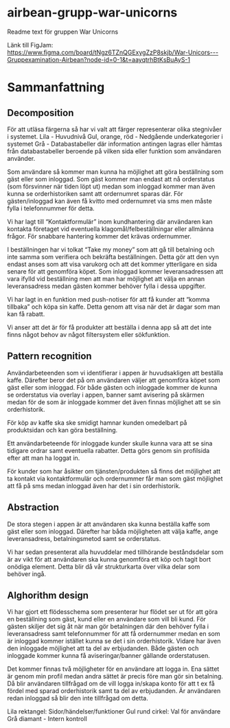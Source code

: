 # airbean-grupp-war-unicorns
Readme text för gruppen War Unicorns

Länk till FigJam: https://www.figma.com/board/tNgz6TZnQGExygZzP8skjb/War-Unicors---Gruppexamination-Airbean?node-id=0-1&t=aayqtrhBtKsBuAyS-1

# Sammanfattning
## Decomposition
För att utläsa färgerna så har vi valt att färger representerar olika stegnivåer i systemet.
Lila - Huvudnivå
Gul, orange, röd - Nedgående underkategorier i systemet
Grå - Databastabeller där information antingen lagras eller hämtas från databastabeller beroende på vilken sida eller funktion som användaren använder.

Som användare så kommer man kunna ha möjlighet att göra beställning som gäst eller som inloggad. Som gäst kommer man endast att nå orderstatus (som försvinner när tiden löpt ut) medan som inloggad kommer man även kunna se orderhistoriken samt att ordernumret sparas där. För gästen/inloggad kan även få kvitto med ordernumret via sms men måste fylla i telefonnummer för detta.

Vi har lagt till “Kontaktformulär” inom kundhantering där användaren kan kontakta företaget vid eventuella klagomål/felbeställningar eller allmänna frågor. För snabbare hantering kommer det krävas ordernummer.

I beställningen har vi tolkat “Take my money” som att gå till betalning och inte samma som verifiera och bekräfta beställningen. Detta gör att den vyn endast anses som att visa varukorg och att det kommer ytterligare en sida senare för att genomföra köpet.
Som inloggad kommer leveransadressen att vara ifylld vid beställning men att man har möjlighet att välja en annan leveransadress medan gästen kommer behöver fylla i dessa uppgifter.

Vi har lagt in en funktion med push-notiser för att få kunder att “komma tillbaka” och köpa sin kaffe. Detta genom att visa när det är dagar som man kan få rabatt. 

Vi anser att det är för få produkter att beställa i denna app så att det inte finns något behov av något filtersystem eller sökfunktion.

## Pattern recognition
Användarbeteenden som vi identifierar i appen är huvudsakligen att beställa kaffe. Därefter beror det på om användaren väljer att genomföra köpet som gäst eller som inloggad. För både gästen och inloggade kommer de kunna se orderstatus via overlay i appen, banner samt avisering på skärmen medan för de som är inloggade kommer det även finnas möjlighet att se sin orderhistorik.

För köp av kaffe ska ske smidigt hamnar kunden omedelbart på produktsidan och kan göra beställning.

Ett användarbeteende för inloggade kunder skulle kunna vara att se sina tidigare ordrar samt eventuella rabatter. Detta görs genom sin profilsida efter att man ha loggat in.

För kunder som har åsikter om tjänsten/produkten så finns det möjlighet att ta kontakt via kontaktformulär och ordernummer får man som gäst möjlighet att få på sms medan inloggad även har det i sin orderhistorik.

## Abstraction
De stora stegen i appen är att användaren ska kunna beställa kaffe som gäst eller som inloggad. Därefter har båda möjligheten att välja kaffe, ange leveransadress, betalningsmetod samt se orderstatus.

Vi har sedan presenterat alla huvuddelar med tillhörande beståndsdelar som är av vikt för att användaren ska kunna genomföra ett köp och tagit bort onödiga element. Detta blir då vår strukturkarta över vilka delar som behöver ingå.

## Alghorithm design
Vi har gjort ett flödesschema som presenterar hur flödet ser ut för att göra en beställning som gäst, kund eller en användare som vill bli kund. För gästen skiljer det sig åt när man gör betalningen där den behöver fylla i leveransadress samt telefonnummer för att få ordernummer medan en som är inloggad kommer istället kunna se det i sin orderhistorik. Vidare har även den inloggade möjlighet att ta del av erbjudanden. Både gästen och inloggade kommer kunna få aviseringar/banner gällande orderstatusen.

Det kommer finnas två möjligheter för en användare att logga in. Ena sättet är genom min profil medan andra sättet är precis före man gör sin betalning. Då blir användaren tillfrågad om de vill logga in/skapa konto för att t ex få fördel med sparad orderhistorik samt ta del av erbjudanden. Är användaren redan inloggad så blir den inte tillfrågad om detta.

Lila rektangel: Sidor/händelser/funktioner
Gul rund cirkel: Val för användare
Grå diamant - Intern kontroll
